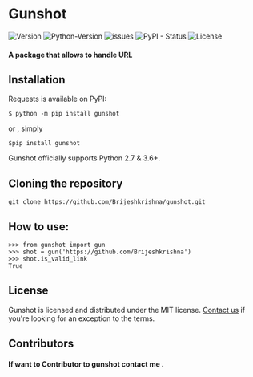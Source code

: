 # Gunshot 
   ![Version](https://img.shields.io/badge/version-1.0.0-blue) ![Python-Version](https://img.shields.io/badge/python-3.9-blue) ![issues](https://img.shields.io/github/issues/Brijeshkrishna/gunshot) ![PyPI - Status](https://img.shields.io/pypi/status/pw-gen) ![License](https://img.shields.io/github/license/lunAr-creator/pw-gen) 

#### A package that allows to handle URL
  
  ##  Installation
Requests is available on PyPI:

    $ python -m pip install gunshot
			
or , simply

    $pip install gunshot
Gunshot officially supports Python 2.7 & 3.6+.
  ## Cloning the repository
  

    git clone https://github.com/Brijeshkrishna/gunshot.git
## How to use:

    >>> from gunshot import gun
	>>> shot = gun('https://github.com/Brijeshkrishna')
	>>> shot.is_valid_link
	True
	
## License

Gunshot is licensed and distributed under the MIT license.  [Contact us](mailto:brijeshkrishnaga@gmail.com)  if you're looking for an exception to the terms. 

## Contributors 
####  If want to Contributor to gunshot contact me .





